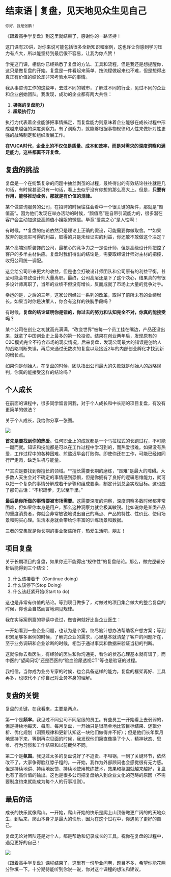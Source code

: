# 结束语 | 复盘，见天地见众生见自己

    你好，我是张鹏！

《跟着高手学复盘》到这里就结束了，感谢你的一路坚持！

这门课有20讲，对你来说可能包括很多全新知识和案例，这也许让你感到学习压力有点大，所以能坚持到最后很不容易，让我为你点赞！

学完这门课，相信你已经熟悉了复盘的方法、工具和流程，但是我还是想提醒你，这只是做复盘的开始。复盘是一件看起来简单、按流程做起来也不难，但是想得出真正有价值的结论却非常考验水平的事情。

我从事咨询工作的这些年，去过不同的城市，了解过不同的行业，见过不同的企业和企业创始团队。我发现，成功的企业都有两大共性：

1.  **极强的复盘能力**
2.  **超级执行力**

执行力代表着企业能够把事情搞定，而复盘能力则意味着企业能够在成长过程中形成越来越强的深度洞察力。有了洞察力，就能够根据事物规律和人性来做针对性更强的战略制定和组织发展工作。

**在VUCA时代，企业比的不仅仅是质量、成本和效率，而是对需求的深度洞察和满足能力，这些都离不开复盘**。

## 复盘的挑战

复盘是一个在纷繁复杂的问题中抽丝剥茧的过程，最终得出的有效结论往往就是几句话，有时候甚至只有一句话，看上去似乎没有你想的那么高大上。但是，**只要有作用，能够推动业务，那就是有价值的规律。**

某个做咨询服务的公司，在招聘的时候往往会看中一个很关键的条件，那就是“颜值高”。因为他们发现在举办活动的时候，“颜值高”是自带引流能力的，很多潜在客户会主动加这些高颜值小姐姐的微信。毕竟“爱美之心”是人性啊！

有时候，**复盘的结论依然只是理论上正确的假设，可能需要你做取舍。**如果放弃的是现实可得的利益，取得的只是未经证实的利益，你还敢不敢做这个决定？

某个高端别墅装饰的公司，最核心的竞争力之一是设计师，但是高级设计师把控了客户的多半主材供应。复盘时我们得出的结论是，需要取缔设计师对主材的把控，收归公司统一调配。

这会给公司带来更大的收益，但是也会打破设计师团队和公司原有的利益平衡，甚至可能会导致设计师大量离职。最终，公司高层还是下了这个决心，结果真的有很多设计师离职了，当年的业绩不但没有增长，反而成就了市场上大量的竞争对手。

幸运的是，之后的三年，这家公司经过一系列的改革，取得了前所未有的业绩增长。如果当时你是决策人，你会有这样的铁腕手段吗？

有时候，**复盘的结论证明你是错的，你过去的努力和认知完全不对，你真的能接受吗？**

某个公司在创业之初就高光满满，“改变世界”被每一个员工挂在嘴边，产品还没出来，就拿了中国创业史上最多的第一轮投资。结果在创业两年后，发现原有的C2C模式完全不符合市场的现实情况，后来复盘，发现公司最大的错误是创始人的战略判断失误，再后来通过无数次的复盘以及接近2年的内部创业孵化才找到新的增长点。

如果你是创始人，在复盘的时候，团队指出公司最大的失败就是创始人的战略误判，你真的能接受这样的结论吗？

## 个人成长

在前面的课程中，很多同学留言问我，对于个人成长和中长期的项目复盘，有没有更简单的做法？

关于个人成长，我给你分享一张图。

![](https://static001.geekbang.org/resource/image/71/7d/718a619f5e0a4826b9be2a449973307d.jpg)

**首先是要找到你的热爱**。任何职业上的成就都是一个马拉松式的长跑过程，不可能一蹴而就。知识和技能都是可以在工作过程中学习到的，而热爱很难。如果没有热爱，工作过程中的各种困难、煎熬迟早会打败你。即使你还在工作，可能已经如同行尸走肉，缺乏生机与能量。

**其次是要找到你擅长的领域。**擅长需要长期的磨炼，“畏难”是最大的障碍。大多数人天生会对不确定的事情感到恐惧，但是你拥有了良好的逻辑思维能力，就可以把一个复杂的事情分解成若干步骤和组成要素，制定计划总会实现目标。这也应了那句古话：“不积跬步，无以至千里。”

**最后是你所做的事情要被市场需要**。这需要深度的洞察，深度洞察多数时候都非常困难，但如果你本身是用户，那么这种洞察力就会极其敏锐。比如说你是某类产品的重度消费者，你就会非常敏锐地说出自己的痛点、产品的特性、性价比、使用场景和购买心理。生活本身就会带给你丰富的训练场景和数据。

三者的交集就是你长期的事业聚焦所在，热爱生活吧，朋友！

## 项目复盘

关于长期项目的复盘，如果你还不能得出“规律性”的复盘结论。那么，做完逻辑分析后能得到三个结论：

1.  什么该接着干（Continue doing）
2.  什么该停下(Stop Doing)
3.  什么该赶紧开始(Start to do)

这也是非常有价值的结论。等到项目做多了，对做过的项目集合做大的整合复盘的时候，你也会自然而言地洞见规律。

我在实际案例篇的导读中说过，做咨询就好比当企业医生：

一开始看到一些企业问题，也认为是个案，绞尽脑汁想办法帮助客户想方案；等到积累足够多案例的时候，了解完企业的需求，心里基本就清楚了客户的问题所在，至于业务调研和企业诊断的时候，相当于通过事实和数据来验证当初的判断。

这就像你去看医生，有经验的医生和你沟通完，看你的状态心理基本就有谱了。而中医的“望闻问切”还是西医的“验血验尿透视CT”等也是验证的过程。

我相信，当你成为业务专家的时候，也会具备这样的能力。复盘的框架再好、工具再多，也取代不了你自己对业务本身的理解。

## 复盘的关键

复盘的关键，在我看来，主要是两点。

第一个是**频率**。我见过不同公司不同层级的员工。有些员工一开始看上去弱弱的，但是持续地每天、每周、每月复盘，一开始只是很简单地比较目标结果、逻辑分析、优化规划（洞察规律和更新认知这一块他们做得并不好）；但是他们长年累月地坚持下来，等到再次见面的时候，我发现他们简直像换了个人，精神状态、思维、行为习惯和工作结果和以前截然不同。

第二个是**氛围**。我见过太多的复盘说好了不追责、不甩锅，一到了关键环节，依然改不了，大家争得脸红脖子粗的。一开始，我作为外部顾问也会感觉很有无力感。但是持续地讲、持续地反馈、持续地使用教练技术，效果和氛围就越来越好，复盘也有了高价值的输出。这也是很多公司把复盘纳入到企业文化的范畴的原因（不需要制度约束就能成为每个人的行事准则）。

## 最后的话

成长的快乐就像爬山。一开始，爬山开始的快乐是爬上山顶俯瞰更广阔的的天地众生，到后来，爬山本身才是最大的快乐，因为在这个过程中，你遇见了更好的自己。

复盘无论对团队还是对个人，都是帮助和记录成长的工具。祝你在复盘的过程中，遇见更好的自己！

[![](https://static001.geekbang.org/resource/image/1d/79/1de0a76494347682522f8c1f87d3bd79.jpg)](https://jinshuju.net/f/fAKgE0)

《跟着高手学复盘》课程结束了，这里有一份[毕业问卷](https://jinshuju.net/f/fAKgE0)，题目不多，希望你能花两分钟填一下。十分期待能听到你说一说，你对这个课程的想法和建议。
    